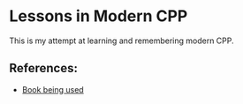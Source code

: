 # Lessons in Modern CPP

This is my attempt at learning and remembering modern CPP.

## References:

* [Book being used](./readme.md)